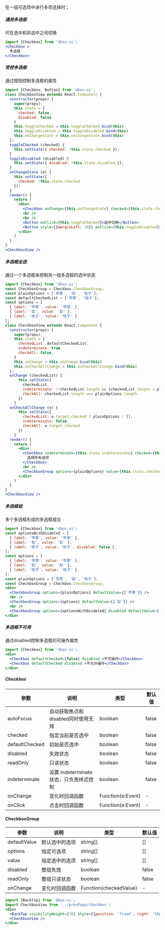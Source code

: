 
在一组可选项中进行多项选择时；

##### **通用多选框**
可在选中和非选中之间切换
```jsx
import {Checkbox} from 'dbox-ui';
<Checkbox >
  多选框
</Checkbox>
```

##### **受控多选框**
通过按钮控制多选框的属性
```jsx
import {Checkbox, Button} from 'dbox-ui';
class CheckboxView extends React.Component {
  constructor(props) {
    super(props);
    this.state = {
      checked: false,
      disabled: false
    }
    this.toggleChecked = this.toggleChecked.bind(this)
    this.toggleDisabled = this.toggleDisabled.bind(this)
    this.onChangeState = this.onChangeState.bind(this)
  };
  toggleChecked (checked) {
    this.setState({ checked: !this.state.checked });
  }
  toggleDisabled (disabled) {
    this.setState({ disabled: !this.state.disabled });
  }
  onChangeState (e) {
    this.setState({
      checked: !this.state.checked
    });
  }
  render() {
    return (
      <div>
        <Checkbox onChange={this.onChangeState} checked={this.state.checked} disabled={this.state.disabled}>{`${this.state.checked ? '选中' : '非选中'}-${this.state.disabled ? '禁用' : '非禁用'}`}</Checkbox>
        <br />
        <br />
        <Button onClick={this.toggleChecked}>选中切换</Button>
        <Button style={{marginLeft: 10}} onClick={this.toggleDisabled}>禁用切换</Button>
      </div>
    )
  }
}
<CheckboxView />

```

##### **多选框全选**
通过一个多选框来控制另一组多选框的选中状态
```jsx
import {Checkbox} from 'dbox-ui';
const CheckboxGroup = Checkbox.CheckboxGroup;
const plainOptions = ['苹果', '梨', '桔子'];
const defaultCheckedList = ['苹果', '桔子'];
const options = [
  { label: '苹果', value: '苹果' },
  { label: '梨', value: '梨' },
  { label: '桔子', value: '桔子' },
];
class CheckboxView extends React.Component {
  constructor(props) {
    super(props);
    this.state = {
      checkedList: defaultCheckedList,
      indeterminate: true,
      checkAll: false,
    }
    this.onChange = this.onChange.bind(this)
    this.onCheckAllChange = this.onCheckAllChange.bind(this)
  };
  onChange (checkedList) {
      this.setState({
        checkedList,
        indeterminate: !!checkedList.length && (checkedList.length < plainOptions.length),
        checkAll: checkedList.length === plainOptions.length
      })
    }
  onCheckAllChange (e) {
      this.setState({
        checkedList: e.target.checked ? plainOptions : [],
        indeterminate: false,
        checkAll: e.target.checked
      })
    }
  render() {
    return (
      <div>
        <Checkbox indeterminate={this.state.indeterminate} checked={this.state.checkAll} onChange={this.onCheckAllChange}>
          选择所有选项
        </Checkbox>
        <br />
        <CheckboxGroup options={plainOptions} value={this.state.checkedList} onChange={this.onChange} />
      </div>
    )
  }
}
<CheckboxView />
```

##### **多选框组**
多个多选框形成的多选框组合
```jsx
import {Checkbox} from 'dbox-ui';
const optionsWithDisabled = [
  { label: '苹果', value: '苹果' },
  { label: '梨', value: '梨' },
  { label: '桔子', value: '桔子', disabled: false },
];
const options = [
  { label: '苹果', value: '苹果' },
  { label: '梨', value: '梨' },
  { label: '桔子', value: '桔子' },
];
const plainOptions = ['苹果', '梨', '桔子'];
const CheckboxGroup = Checkbox.CheckboxGroup;
<div>
  <CheckboxGroup options={plainOptions} defaultValue={['苹果']} />
  <br />
  <CheckboxGroup options={options} defaultValue={['梨']} />
  <br />
  <CheckboxGroup options={optionsWithDisabled} disabled defaultValue={['梨']} />
</div>
```

##### **多选框不可用**
通过disabled控制多选框的可操作属性
```jsx
import {Checkbox} from 'dbox-ui';
<div>
  <Checkbox defaultChecked={false} disabled >不可操作</Checkbox>
  <Checkbox defaultChecked disabled >不允许操作</Checkbox>
</div>
```


##### **Checkbox**

| 参数 | 说明 | 类型 | 默认值 |
| --- | --- | --- | --- |
| autoFocus | 自动获取焦点和disabled同时使用无效 | boolean | false |
| checked | 指定当前是否选中 | boolean | false |
| defaultChecked | 初始是否选中 | boolean | false |
| disabled | 失效状态 | boolean | false |
| readOnly | 只读状态 | boolean | false |
| indeterminate | 设置 indeterminate 状态，只负责样式控制 | boolean | false |
| onChange | 变化时回调函数 | Function(e:Event) | - |
| onClick | 点击时回调函数 | Function(e:Event) | - |

#### **CheckboxGroup**

| 参数 | 说明 | 类型 | 默认值 |
| --- | --- | --- | --- |
| defaultValue | 默认选中的选项 | string\[] | \[] |
| options | 指定可选项 | string\[] | \[] |
| value | 指定选中的选项 | string\[] | \[] |
| disabled | 整组失效 | boolean | false |
| readOnly | 整组只读状态 | boolean | false |
| onChange | 变化时回调函数 | Function(checkedValue) | - |

<style>.idoll-steps{margin-bottom: 10px}</style>


```jsx noeditor
import {BackTop} from 'dbox-ui';
import CheckboxView from '../prevPage/checkbox';
<div>
  <BackTop visibilityHeight={20} style={{position: 'fixed', right: '50px'}}/>
  <CheckboxView />
</div>
```

